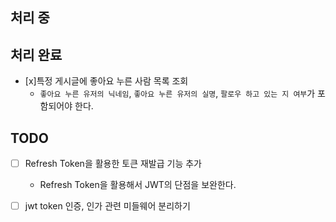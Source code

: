 ## 처리 중

## 처리 완료
- [x]특정 게시글에 좋아요 누른 사람 목록 조회
    - `좋아요 누른 유저의 닉네임`, `좋아요 누른 유저의 실명`, `팔로우 하고 있는 지 여부`가 포함되어야 한다.

## TODO
- [ ] Refresh Token을 활용한 토큰 재발급 기능 추가
    - Refresh Token을 활용해서 JWT의 단점을 보완한다.
- [ ] jwt token 인증, 인가 관련 미들웨어 분리하기


